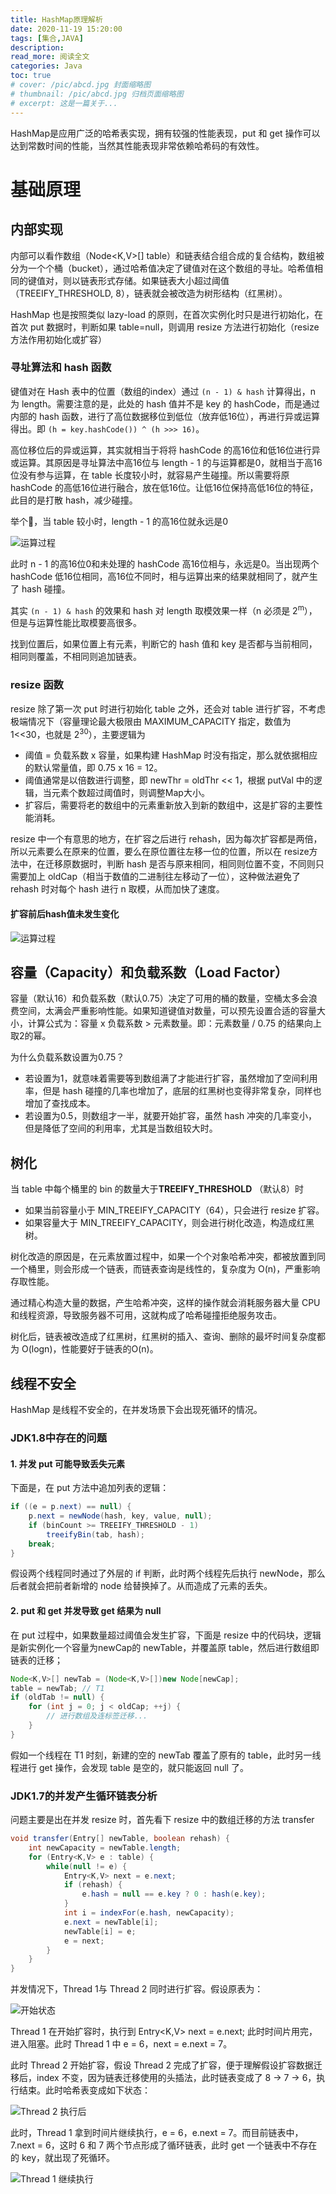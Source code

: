 ```yaml
---
title: HashMap原理解析
date: 2020-11-19 15:20:00
tags: [集合,JAVA]
description: 
read_more: 阅读全文
categories: Java
toc: true
# cover: /pic/abcd.jpg 封面缩略图
# thumbnail: /pic/abcd.jpg 归档页面缩略图
# excerpt: 这是一篇关于...
---
```




HashMap是应用广泛的哈希表实现，拥有较强的性能表现，put 和 get 操作可以达到常数时间的性能，当然其性能表现非常依赖哈希码的有效性。

# 基础原理

## 内部实现

内部可以看作数组（Node<K,V>[] table）和链表结合组合成的复合结构，数组被分为一个个桶（bucket），通过哈希值决定了键值对在这个数组的寻址。哈希值相同的键值对，则以链表形式存储。如果链表大小超过阈值（TREEIFY_THRESHOLD, 8），链表就会被改造为树形结构（红黑树）。

<!-- more -->

HashMap 也是按照类似 lazy-load 的原则，在首次实例化时只是进行初始化，在首次 put 数据时，判断如果 table=null，则调用 resize 方法进行初始化（resize 方法作用初始化或扩容）

### 寻址算法和 hash 函数

键值对在 Hash 表中的位置（数组的index）通过 ``(n - 1) & hash`` 计算得出，n 为 length。需要注意的是，此处的 hash 值并不是 key 的 hashCode，而是通过内部的 hash 函数，进行了高位数据移位到低位（放弃低16位），再进行异或运算得出。即 ``(h = key.hashCode()) ^ (h >>> 16)``。

高位移位后的异或运算，其实就相当于将将 hashCode 的高16位和低16位进行异或运算。其原因是寻址算法中高16位与 length - 1 的与运算都是0，就相当于高16位没有参与运算，在 table 长度较小时，就容易产生碰撞。所以需要将原 hashCode 的高低16位进行融合，放在低16位。让低16位保持高低16位的特征，此目的是打散 hash，减少碰撞。

举个🌰，当 table 较小时，length - 1 的高16位就永远是0

![运算过程](image-20201119160550156.png)


此时 n - 1 的高16位0和未处理的 hashCode 高16位相与，永远是0。当出现两个 hashCode 低16位相同，高16位不同时，相与运算出来的结果就相同了，就产生了 hash 碰撞。

其实 ``(n - 1) & hash`` 的效果和 hash 对 length 取模效果一样（n 必须是 2<sup>m</sup>），但是与运算性能比取模要高很多。

找到位置后，如果位置上有元素，判断它的 hash 值和 key 是否都与当前相同，相同则覆盖，不相同则追加链表。



### resize 函数

resize 除了第一次 put 时进行初始化 table 之外，还会对 table 进行扩容，不考虑极端情况下（容量理论最大极限由 MAXIMUM_CAPACITY 指定，数值为 1<<30，也就是 2<sup>30</sup>），主要逻辑为

+ 阈值 = 负载系数 x 容量，如果构建 HashMap 时没有指定，那么就依据相应的默认常量值，即 0.75 x 16 = 12。
+ 阈值通常是以倍数进行调整，即 newThr = oldThr  <<  1，根据 putVal 中的逻辑，当元素个数超过阈值时，则调整Map大小。
+ 扩容后，需要将老的数组中的元素重新放入到新的数组中，这是扩容的主要性能消耗。

resize 中一个有意思的地方，在扩容之后进行 rehash，因为每次扩容都是两倍，所以元素要么在原来的位置，要么在原位置往左移一位的位置，所以在 resize方法中，在迁移原数据时，判断 hash 是否与原来相同，相同则位置不变，不同则只需要加上 oldCap（相当于数值的二进制往左移动了一位），这种做法避免了 rehash 时对每个 hash 进行 n 取模，从而加快了速度。

#### 扩容前后hash值未发生变化

![运算过程](image-20201119161908634.png)



## 容量（Capacity）和负载系数（Load Factor）

容量（默认16）和负载系数（默认0.75）决定了可用的桶的数量，空桶太多会浪费空间，太满会严重影响性能。如果知道键值对数量，可以预先设置合适的容量大小，计算公式为：容量 x 负载系数 > 元素数量。即：元素数量 / 0.75 的结果向上取2的幂。

为什么负载系数设置为0.75？

+ 若设置为1，就意味着需要等到数组满了才能进行扩容，虽然增加了空间利用率，但是 hash 碰撞的几率也增加了，底层的红黑树也变得非常复杂，同样也增加了查找成本。
+ 若设置为0.5，则数组才一半，就要开始扩容，虽然 hash 冲突的几率变小，但是降低了空间的利用率，尤其是当数组较大时。




## 树化

当 table 中每个桶里的 bin 的数量大于**TREEIFY_THRESHOLD** （默认8）时

+ 如果当前容量小于 MIN_TREEIFY_CAPACITY（64），只会进行 resize 扩容。
+ 如果容量大于 MIN_TREEIFY_CAPACITY，则会进行树化改造，构造成红黑树。

树化改造的原因是，在元素放置过程中，如果一个个对象哈希冲突，都被放置到同一个桶里，则会形成一个链表，而链表查询是线性的，复杂度为 O(n)，严重影响存取性能。

通过精心构造大量的数据，产生哈希冲突，这样的操作就会消耗服务器大量 CPU 和线程资源，导致服务器不可用，这就构成了哈希碰撞拒绝服务攻击。

树化后，链表被改造成了红黑树，红黑树的插入、查询、删除的最坏时间复杂度都为 O(logn)，性能要好于链表的O(n)。




## 线程不安全

HashMap 是线程不安全的，在并发场景下会出现死循环的情况。

### JDK1.8中存在的问题

#### 1. 并发 put 可能导致丢失元素

下面是，在 put 方法中追加列表的逻辑：

```java
if ((e = p.next) == null) { 
    p.next = newNode(hash, key, value, null);
    if (binCount >= TREEIFY_THRESHOLD - 1) 
        treeifyBin(tab, hash);
    break;
}
```

假设两个线程同时通过了外层的 if 判断，此时两个线程先后执行 newNode，那么后者就会把前者新增的 node 给替换掉了。从而造成了元素的丢失。

#### 2. put 和 get 并发导致 get 结果为 null

在 put 过程中，如果数量超过阈值会发生扩容，下面是 resize 中的代码块，逻辑是新实例化一个容量为newCap的 newTable，并覆盖原 table，然后进行数组即链表的迁移；

```java
Node<K,V>[] newTab = (Node<K,V>[])new Node[newCap];
table = newTab; // T1
if (oldTab != null) {
    for (int j = 0; j < oldCap; ++j) {
        // 进行数组及连标签迁移...
    }
}
```

假如一个线程在 T1 时刻，新建的空的 newTab 覆盖了原有的 table，此时另一线程进行 get 操作，会发现 table 是空的，就只能返回 null 了。

### JDK1.7的并发产生循环链表分析

问题主要是出在并发 resize 时，首先看下 resize 中的数组迁移的方法 transfer

```java
void transfer(Entry[] newTable, boolean rehash) {  
    int newCapacity = newTable.length;  
    for (Entry<K,V> e : table) {  
        while(null != e) {  
            Entry<K,V> next = e.next;           
            if (rehash) {  
                e.hash = null == e.key ? 0 : hash(e.key);  
            }  
            int i = indexFor(e.hash, newCapacity);   
            e.next = newTable[i];  
            newTable[i] = e;  
            e = next;  
        } 
    }  
}  
```

并发情况下，Thread 1与 Thread 2 同时进行扩容。假设原表为：

![开始状态](Snipaste_2020-11-19_16-36-01.png)


Thread 1 在开始扩容时，执行到 Entry<K,V> next = e.next;  此时时间片用完，进入阻塞。此时 Thread 1 中 e = 6，next = e.next = 7。

此时 Thread 2 开始扩容，假设 Thread 2 完成了扩容，便于理解假设扩容数据迁移后，index 不变，因为链表迁移使用的头插法，此时链表变成了 8 -> 7 -> 6，执行结束。此时哈希表变成如下状态：

![Thread 2 执行后](Snipaste_2020-11-19_16-31-39.png)

此时，Thread 1 拿到时间片继续执行，e = 6，e.next = 7。而目前链表中，7.next = 6，这时 6 和 7 两个节点形成了循环链表，此时 get 一个链表中不存在的 key，就出现了死循环。

![Thread 1 继续执行](Snipaste_2020-11-19_16-32-06.png)

